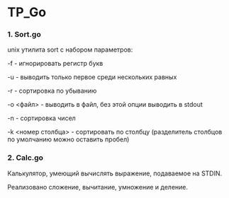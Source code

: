 # TP_Go

### 1. Sort.go

unix утилита sort с набором параметров:

-f - игнорировать регистр букв

-u - выводить только первое среди нескольких равных

-r - сортировка по убыванию

-o <файл> - выводить в файл, без этой опции выводить в stdout

-n - сортировка чисел

-k <номер столбца> - сортировать по столбцу (разделитель столбцов по умолчанию можно оставить пробел)


### 2. Calc.go

Калькулятор, умеющий вычислять выражение, подаваемое на STDIN.

Реализовано сложение, вычитание, умножение и деление.
